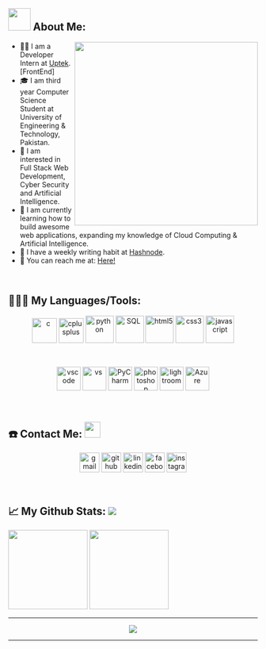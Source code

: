 <!-- # Haris&nbsp;<img src="https://github.com/TheDudeThatCode/TheDudeThatCode/blob/master/Assets/Mario_Hello_Big.gif" width="30px">

**harisdev-netizen/harisdev-netizen** is a ✨ _special_ ✨ repository because its `README.md` (this file) appears on your GitHub profile. 

### <img src="https://github.com/TheDudeThatCode/TheDudeThatCode/blob/master/Assets/Hi.gif" width="29px"> **Hello world!** &nbsp;<img src="https://github.com/TheDudeThatCode/TheDudeThatCode/blob/master/Assets/Earth.gif" width="24px">
<p>&nbsp;</p> -->

## <img src="https://github.com/TheDudeThatCode/TheDudeThatCode/blob/master/Assets/Developer.gif" width="45" /> About Me:

<a href="https://github.com/harisdev-netizen"><img align="right" width="370" src="https://github.com/harisdev-netizen/harisdev-netizen/blob/main/Misc/gif-new.gif"></a>

- 👨‍💻 I am a Developer Intern at <a href = "https://uptek.com"> Uptek</a>. [FrontEnd]
- 🎓 I am third year Computer Science Student at University of Engineering & Technology, Pakistan.
- 📙 I am interested in Full Stack Web Development, Cyber Security and Artificial Intelligence.
- 🎯 I am currently learning how to build awesome web applications, expanding my knowledge of Cloud Computing & Artificial Intelligence.
- 📝 I have a weekly writing habit at <a href="https://hashnode.com/@harisdev-netizen"> Hashnode</a>. 
- 📧 You can reach me at: <a href= "mharispk321@gmail.com"> Here! </a>

<p>&nbsp;</p>

## 👨🏻‍💻 My Languages/Tools:

<div>
<p align="center">
<img src="https://github.com/harisdev-netizen/harisdev-netizen/blob/main/Misc/image%20backups/homeycombs/C.svg" alt="c" width="50" height="50"/> 
<img src="https://github.com/harisdev-netizen/harisdev-netizen/blob/main/Misc/image%20backups/homeycombs/C%2B%2B.svg" alt="cplusplus" width="50" height="50"/> 
<img src="https://github.com/harisdev-netizen/harisdev-netizen/blob/main/Misc/image%20backups/homeycombs/Python.png" alt="python" width="57" height="55"/> 
<img src="https://github.com/harisdev-netizen/harisdev-netizen/blob/main/Misc/image%20backups/homeycombs/SQL.png" alt="SQL" width="57" height="55"/> 
<img src="https://github.com/harisdev-netizen/harisdev-netizen/blob/main/Misc/image%20backups/homeycombs/HTML5.png" alt="html5" width="57" height="55"/> 
<img src="https://github.com/harisdev-netizen/harisdev-netizen/blob/main/Misc/image%20backups/homeycombs/CSS3.png" alt="css3" width="57" height="55"/> 
<img src="https://github.com/harisdev-netizen/harisdev-netizen/blob/main/Misc/image%20backups/homeycombs/JavaScript.png" alt="javascript" width="57" height="55"/> 
<p>&nbsp;</p>
<p align="center">
<img src="https://images-wixmp-ed30a86b8c4ca887773594c2.wixmp.com/f/217d5ea0-623d-40b1-9b31-027b904a5f15/ddjrgww-846ce429-3b0d-4ad8-bf6d-ac52dfe48201.png?token=eyJ0eXAiOiJKV1QiLCJhbGciOiJIUzI1NiJ9.eyJzdWIiOiJ1cm46YXBwOiIsImlzcyI6InVybjphcHA6Iiwib2JqIjpbW3sicGF0aCI6IlwvZlwvMjE3ZDVlYTAtNjIzZC00MGIxLTliMzEtMDI3YjkwNGE1ZjE1XC9kZGpyZ3d3LTg0NmNlNDI5LTNiMGQtNGFkOC1iZjZkLWFjNTJkZmU0ODIwMS5wbmcifV1dLCJhdWQiOlsidXJuOnNlcnZpY2U6ZmlsZS5kb3dubG9hZCJdfQ.ZkEnCXJtjhT0v0UEQF7_k0VfiSaIoZa-YlerQJG-CXw" alt="vscode" width="48" height="48"/> 
<img src="https://images-wixmp-ed30a86b8c4ca887773594c2.wixmp.com/f/217d5ea0-623d-40b1-9b31-027b904a5f15/ddjvwxd-b25523cb-c1c0-4716-8e55-3efdc015abef.png?token=eyJ0eXAiOiJKV1QiLCJhbGciOiJIUzI1NiJ9.eyJzdWIiOiJ1cm46YXBwOiIsImlzcyI6InVybjphcHA6Iiwib2JqIjpbW3sicGF0aCI6IlwvZlwvMjE3ZDVlYTAtNjIzZC00MGIxLTliMzEtMDI3YjkwNGE1ZjE1XC9kZGp2d3hkLWIyNTUyM2NiLWMxYzAtNDcxNi04ZTU1LTNlZmRjMDE1YWJlZi5wbmcifV1dLCJhdWQiOlsidXJuOnNlcnZpY2U6ZmlsZS5kb3dubG9hZCJdfQ.78tZSYZMHR4zWvx9nAu-JvXy-nPKCwMmxdBePKEvB08" alt="vs" width="48" height="48"/> 
<img src="https://images-wixmp-ed30a86b8c4ca887773594c2.wixmp.com/f/217d5ea0-623d-40b1-9b31-027b904a5f15/dccudp7-3a29ffd5-4e85-4123-88cc-4e948bedd7c1.png/v1/fill/w_512,h_512,strp/honeycomb_icon_pycharm_by_mauriliosm_dccudp7-fullview.png?token=eyJ0eXAiOiJKV1QiLCJhbGciOiJIUzI1NiJ9.eyJzdWIiOiJ1cm46YXBwOiIsImlzcyI6InVybjphcHA6Iiwib2JqIjpbW3siaGVpZ2h0IjoiPD01MTIiLCJwYXRoIjoiXC9mXC8yMTdkNWVhMC02MjNkLTQwYjEtOWIzMS0wMjdiOTA0YTVmMTVcL2RjY3VkcDctM2EyOWZmZDUtNGU4NS00MTIzLTg4Y2MtNGU5NDhiZWRkN2MxLnBuZyIsIndpZHRoIjoiPD01MTIifV1dLCJhdWQiOlsidXJuOnNlcnZpY2U6aW1hZ2Uub3BlcmF0aW9ucyJdfQ.H8trsVIaTWNWAe_KnDtr1GN7tt8V8S3ANzAGW1MG2Bs" alt="PyCharm" width="48" height="48"/> 
<img src="https://preview.redd.it/9j29mcwvdv921.png?width=512&format=png&auto=webp&s=df03e5e15a395b099581ce25b88c6470a28c0c8f" alt="photoshop" width="48" height="48"/> 
<img src="https://preview.redd.it/z3xmza38ev921.png?width=512&format=png&auto=webp&s=39d0ca955e2a4cc678b415453e7f63b06c2ea6a7" alt="lightroom" width="48" height="48"/> 
<img src="https://github.com/harisdev-netizen/harisdev-netizen/blob/main/Misc/image%20backups/homeycombs/Azure.png" alt="Azure" width="48" height="48"/> 

</div>

<p>&nbsp;</p>

## ☎️ Contact Me: <img src="https://github.com/TheDudeThatCode/TheDudeThatCode/blob/master/Assets/Handshake.gif" height="32px">
<p align="center">
<a href = "mharispk321@@gmail.com"><img src='https://img.icons8.com/color/48/000000/gmail.png' alt='gmail' height='40'></a>
<a href = https://github.com/harisdev-netizen><img src='https://img.icons8.com/color/2x/github--v1.png' alt='github' height='40'></a>
<a href = https://www.linkedin.com/in/hariskhan00/><img src='https://img.icons8.com/color/2x/linkedin.png' alt='linkedin' height='40'></a>
<a href = https://www.facebook.com/oyehoyeharis/><img src='https://img.icons8.com/color/2x/facebook-new.png' alt='facebook' height='40'></a>
<a href = https://www.instagram.com/the_harrii/><img src='https://cdn.icon-icons.com/icons2/1826/PNG/512/4202090instagramlogosocialsocialmedia-115598_115703.png' alt='instagram' height='40'></a>

<p>&nbsp;</p>

## 📈 My Github Stats:     <a href="https://github.com/harisdev-netizen"> <img src="https://komarev.com/ghpvc/?username=harisdev-netizen&label=Profile+Views&color=2e8b57&style=flat" /></a>
<a href="https://github.com/harisdev-netizen">
  <img height="160px" src="https://github-readme-stats.vercel.app/api?username=harisdev-netizen&count_private=true&include_all_commits=true&show_icons=true&hide_border=true&border_radius=15&line_height=24&&title_color=020024&text_color=ffffff&icon_color=020024&bg_color=4,C06C84,6C5B7B,355C7D" /></a>
<a href="https://github.com/harisdev-netizen/">
  <img height="160px" src="https://github-readme-stats.vercel.app/api/top-langs/?username=harisdev-netizen&langs_count=6&layout=compact&hide_border=true&border_radius=15&line_height=24&card_width=380&title_color=020024&text_color=ffffff&bg_color=1,355C7D,6C5B7B,C06C84" /></a>
  
  ---
  
<p align="center">
<a href="https://github.com/harisdev-netizen/">
  <img src="http://github-readme-streak-stats.herokuapp.com?user=harisdev-netizen&theme=dracula&hide_border=true&background=355C7D00&stroke=FF6E96&dates=DDDDDD" /></a>
  
  ---
  
  <!--- 🏆 TROPHIES
<a href="https://github.com/harisdev-netizen/">
  <img width = "100%"src="https://github-profile-trophy.vercel.app/?username=harisdev-netizen&theme=nord&no-bg=true&row=7&no-frame=true" /></a>
  --->
  
<!--   <p>&nbsp;</p>
  
  ## 🚀 My Projects:
<p align="center">
  <a href="https://github.com/SABERGLOW/Deja-Vu">
  <img src="https://github-readme-stats.vercel.app/api/pin/?username=SABERGLOW&repo=Deja-Vu&hide_border=true&border_radius=15&&line_height=24&title_color=020024&text_color=ffffff&icon_color=79dafa&bg_color=45,C06C84,6C5B7B,355C7D" /></a>
  
  <a href="https://github.com/SABERGLOW/facebook-clone-react">
  <img src="https://github-readme-stats.vercel.app/api/pin/?username=SABERGLOW&repo=facebook-clone-react&hide_border=true&border_radius=15&&line_height=24&title_color=020024&text_color=ffffff&icon_color=79dafa&bg_color=45,C06C84,6C5B7B,355C7D" /></a>

  <a href="https://github.com/SABERGLOW/SparMePlease">
  <img src="https://github-readme-stats.vercel.app/api/pin/?username=SABERGLOW&repo=SparMePlease&hide_border=true&border_radius=15&&line_height=24&title_color=020024&text_color=ffffff&icon_color=79dafa&bg_color=45,C06C84,6C5B7B,355C7D" /></a>
  <a href="https://github.com/SABERGLOW/E-Butler">
  <img src="https://github-readme-stats.vercel.app/api/pin/?username=SABERGLOW&repo=E-Butler&hide_border=true&border_radius=15&&line_height=24&title_color=020024&text_color=ffffff&icon_color=79dafa&bg_color=45,C06C84,6C5B7B,355C7D" /></a>
  <a href="https://github.com/SABERGLOW/AsteroidMiners">
  <img src="https://github-readme-stats.vercel.app/api/pin/?username=SABERGLOW&repo=AsteroidMiners&hide_border=true&border_radius=15&&line_height=24&title_color=020024&text_color=ffffff&icon_color=79dafa&bg_color=45,C06C84,6C5B7B,355C7D" /></a>
  <a href="https://github.com/SABERGLOW/Space_Nebula">
  <img src="https://github-readme-stats.vercel.app/api/pin/?username=SABERGLOW&repo=Space_Nebula&hide_border=true&border_radius=15&&line_height=24&title_color=020024&text_color=ffffff&icon_color=79dafa&bg_color=45,C06C84,6C5B7B,355C7D" /></a>
  <a href="https://github.com/SABERGLOW/Movie_Recommender_Engine">
  <img src="https://github-readme-stats.vercel.app/api/pin/?username=SABERGLOW&repo=Movie_Recommender_Engine&hide_border=true&border_radius=15&&line_height=24&title_color=020024&text_color=ffffff&icon_color=79dafa&bg_color=45,C06C84,6C5B7B,355C7D" /></a>
<a href="https://github.com/SABERGLOW/Clrd.">
  <img src="https://github-readme-stats.vercel.app/api/pin/?username=SABERGLOW&repo=Clrd.&hide_border=true&border_radius=15&&line_height=24&title_color=020024&text_color=ffffff&icon_color=79dafa&bg_color=45,C06C84,6C5B7B,355C7D" /></a>
<a href="https://github.com/SABERGLOW/Feedback_Management_System">
  <img src="https://github-readme-stats.vercel.app/api/pin/?username=SABERGLOW&repo=Feedback_Management_System&hide_border=true&border_radius=15&&line_height=24&title_color=020024&text_color=ffffff&icon_color=79dafa&bg_color=45,C06C84,6C5B7B,355C7D" /></a>
<a href="https://github.com/SABERGLOW/SONGS">
  <img src="https://github-readme-stats.vercel.app/api/pin/?username=SABERGLOW&repo=SONGS&hide_border=true&border_radius=15&&line_height=24&title_color=020024&text_color=ffffff&icon_color=79dafa&bg_color=45,C06C84,6C5B7B,355C7D" /></a>

  --- -->
